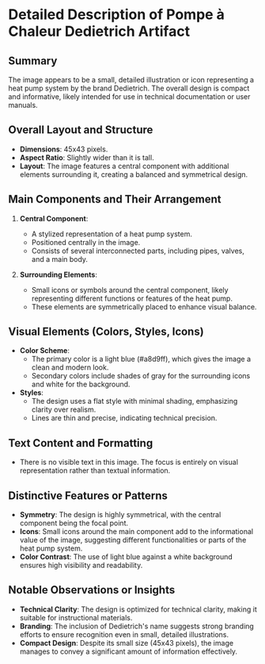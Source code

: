 # Detailed Description of Pompe à Chaleur Dedietrich Artifact

## Summary
The image appears to be a small, detailed illustration or icon representing a heat pump system by the brand Dedietrich. The overall design is compact and informative, likely intended for use in technical documentation or user manuals.

## Overall Layout and Structure
- **Dimensions**: 45x43 pixels.
- **Aspect Ratio**: Slightly wider than it is tall.
- **Layout**: The image features a central component with additional elements surrounding it, creating a balanced and symmetrical design.

## Main Components and Their Arrangement
1. **Central Component**:
   - A stylized representation of a heat pump system.
   - Positioned centrally in the image.
   - Consists of several interconnected parts, including pipes, valves, and a main body.

2. **Surrounding Elements**:
   - Small icons or symbols around the central component, likely representing different functions or features of the heat pump.
   - These elements are symmetrically placed to enhance visual balance.

## Visual Elements (Colors, Styles, Icons)
- **Color Scheme**:
  - The primary color is a light blue (#a8d9ff), which gives the image a clean and modern look.
  - Secondary colors include shades of gray for the surrounding icons and white for the background.
- **Styles**:
  - The design uses a flat style with minimal shading, emphasizing clarity over realism.
  - Lines are thin and precise, indicating technical precision.

## Text Content and Formatting
- There is no visible text in this image. The focus is entirely on visual representation rather than textual information.

## Distinctive Features or Patterns
- **Symmetry**: The design is highly symmetrical, with the central component being the focal point.
- **Icons**: Small icons around the main component add to the informational value of the image, suggesting different functionalities or parts of the heat pump system.
- **Color Contrast**: The use of light blue against a white background ensures high visibility and readability.

## Notable Observations or Insights
- **Technical Clarity**: The design is optimized for technical clarity, making it suitable for instructional materials.
- **Branding**: The inclusion of Dedietrich's name suggests strong branding efforts to ensure recognition even in small, detailed illustrations.
- **Compact Design**: Despite its small size (45x43 pixels), the image manages to convey a significant amount of information effectively.